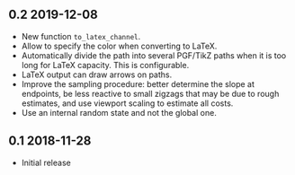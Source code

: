 0.2 2019-12-08
--------------

- New function `to_latex_channel`.
- Allow to specify the color when converting to LaTeX.
- Automatically divide the path into several PGF/TikZ paths when it is
  too long for LaTeX capacity.  This is configurable.
- LaTeX output can draw arrows on paths.
- Improve the sampling procedure: better determine the slope at
  endpoints, be less reactive to small zigzags that may be due to
  rough estimates, and use viewport scaling to estimate all costs.
- Use an internal random state and not the global one.

0.1 2018-11-28
--------------

- Initial release
